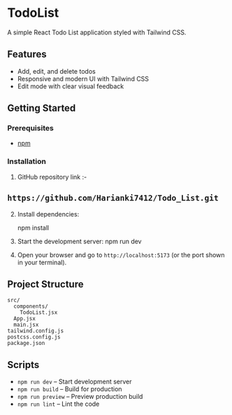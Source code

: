 # TodoList

A simple React Todo List application styled with Tailwind CSS.

## Features

- Add, edit, and delete todos
- Responsive and modern UI with Tailwind CSS
- Edit mode with clear visual feedback

## Getting Started

### Prerequisites
- [npm](https://www.npmjs.com/)

### Installation

1. GitHub repository link :-

## `https://github.com/Harianki7412/Todo_List.git`


2. Install dependencies:

   npm install

3. Start the development server:
   npm run dev

4. Open your browser and go to `http://localhost:5173` (or the port shown in your terminal).

## Project Structure

```
src/
  components/
    TodoList.jsx
  App.jsx
  main.jsx
tailwind.config.js
postcss.config.js
package.json
```


## Scripts

- `npm run dev` – Start development server
- `npm run build` – Build for production
- `npm run preview` – Preview production build
- `npm run lint` – Lint the code